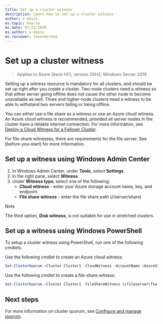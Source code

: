 ```yaml
--- 
title: Set up a cluster witness 
description: Learn how to set up a cluster witness 
author: v-dasis 
ms.topic: how-to 
ms.date: 07/21/2020 
ms.author: v-dasis 
ms.reviewer: JasonGerend 
---
```


# Set up a cluster witness

> Applies to Azure Stack HCI, version 20H2; Windows Server 2019

Setting up a witness resource is mandatory for all clusters, and should be set up right after you create a cluster. Two-node clusters need a witness so that either server going offline does not cause the other node to become unavailable as well. Three and higher-node clusters need a witness to be able to withstand two servers failing or being offline.  

You can either use a file share as a witness or use an Azure cloud witness. An Azure cloud witness is recommended, provided all server nodes in the cluster have a reliable internet connection. For more information, see [Deploy a Cloud Witness for a Failover Cluster](https://docs.microsoft.com/windows-server/failover-clustering/deploy-cloud-witness).

For file-share witnesses, there are requirements for the file server. See [before-you-start] for more information.

## Set up a witness using Windows Admin Center

1. In Windows Admin Center, under **Tools**, select **Settings**.
1. In the right pane, select **Witness**.
1. Under **Witness type**, select one of the following:
      - **Cloud witness** - enter your Azure storage account name, key, and endpoint
      - **File share witness** - enter the file share path (//server/share)

> [!NOTE]
> The third option, **Disk witness**, is not suitable for use in stretched clusters.

## Set up a witness using Windows PowerShell

To setup a cluster witness using PowerShell, run one of the following cmdlets.

Use the following cmdlet to create an Azure cloud witness:

```powershell
Set-ClusterQuorum –Cluster Cluster1 -CloudWitness -AccountName <AzureStorageAccountName> -AccessKey <AzureStorageAccountAccessKey>
```

Use the following cmdlet to create a file-share witness:

```powershell
Set-ClusterQuorum –Cluster Cluster1 -FileShareWitness \\fileserver\fsw
```

## Next steps

For more information on cluster quorum, see [Configure and manage quorum](https://docs.microsoft.com/windows-server/failover-clustering/manage-cluster-quorum).